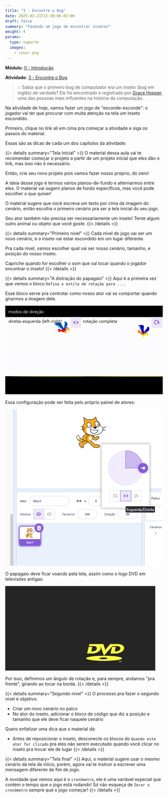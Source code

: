 ```yaml
---
title: "3 - Encontre o Bug"
date: 2025-03-21T13:30:00-03:00
draft: false
summary: "Fazendo um jogo de encontrar insetos"
weight: 4
params:
  type: suporte
  images:
    - cover.png
---
```


**Módulo:** [0 - Introdução](https://projects.raspberrypi.org/pt-BR/pathways/scratch-intro)

**Atividade:** [3 - Encontre o Bug](https://projects.raspberrypi.org/pt-BR/projects/find-the-bug)

> 💡 Sabia que o primeiro bug de computador era um inseto (bug em inglês) de verdade?
> Ele foi encontrado e registrado por [Grace Hopper](https://pt.wikipedia.org/wiki/Grace_Hopper), uma das pessoas mais influentes na história da computação.

Na atividade de hoje, vamos fazer um jogo de "esconde-esconde": o jogador vai ter que procurar com muita atenção na tela um inseto escondido.

Primeiro, clique no link ali em cima pra começar a atividade e siga os passos do material.

Essas são as dicas de cada um dos capítulos da atividade:

{{< details summary="Tela Inicial" >}}
O material dessa aula vai te recomendar começar o projeto a partir de um projeto inicial que eles dão o link, mas isso não é necessário.

Então, crie seu novo projeto pois vamos fazer nosso próprio, do zero!

A ideia desse jogo é termos vários planos-de-fundo e alternarmos entre eles. O material vai sugerir planos de fundo específicos, mas você pode escolher o que quiser!

O material sugere que você escreva um texto por cima da imagem do cenário, então escolha o primeiro cenário pra ser a tela inicial do seu jogo.

Seu ator também não precisa ser necessariamente um inseto! Tente algum outro animal ou objeto que você goste.
{{< /details >}}

{{< details summary="Primeiro nível" >}}
Cada nível do jogo vai ser um novo cenário, e o inseto vai estar escondido em um lugar diferente.

Pra cada nível, vamos escolher qual vai ser nosso cenário, tamanho, e posição do nosso inseto.

Capriche quando for escolher o som que vai tocar quando o jogador encontrar o inseto!
{{< /details >}}

{{< details summary="A distração do papagaio" >}}
Aqui é a primeira vez que vemos o bloco `Defina o estilo de rotação para ...`.

Esse bloco serve pra controlar como nosso ator vai se comportar quando girarmos a imagem dele.

<img class="border-1" alt="Demonstração da rotação do papagaio com cada estilo de rotação" src="parrot-rotacao.gif"/>

Essa configuração pode ser feita pelo próprio painel de atores:

<img class="border-1" alt="Captura de tela do Scratch evidenciando o controle de direção no painel de atores, do lado direito" src="opcao-de-rotacao.png"/>

O papagaio deve ficar voando pela tela, assim como o logo DVD em televisões antigas:

<img class="border-1" alt="Logo DVD andando na tela da TV, batendo nas paredes" src="bounce.gif"/>

Por isso, definimos um ângulo de rotação e, para sempre, andamos "pra frente", girando ao tocar na borda.
{{< /details >}}

{{< details summary="Segundo nível" >}}
O processo pra fazer o segundo nível é objetivo:

- Criar um novo cenário no palco
- No ator do inseto, adicionar o bloco de código que diz a posição e tamanho que ele deve ficar naquele cenário

Quero enfatizar uma dica que o material dá:

- Antes de reposicionar o inseto, desconecte os blocos do `Quando este ator for clicado` pra eles não serem executado quando você clicar no inseto pra trocar ele de lugar
{{< /details >}}

{{< details summary="Tela final" >}}
Aqui, o material sugere usar o mesmo cenário da tela de início, porém, agora vai te instruir a escrever uma mensagem diferente de fim de jogo.

A novidade que vemos aqui é o `cronômetro`, ele é uma variável especial que contém o tempo que o jogo está rodando! Só não esqueça de `Zerar o cronômetro` sempre que o jogo começar!
{{< /details >}}

